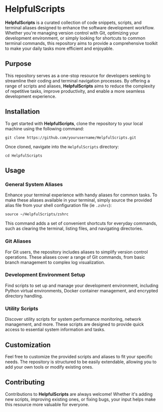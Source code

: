# HelpfulScripts

**HelpfulScripts** is a curated collection of code snippets, scripts, and terminal aliases designed to enhance the software development workflow. Whether you're managing version control with Git, optimizing your development environment, or simply looking for shortcuts to common terminal commands, this repository aims to provide a comprehensive toolkit to make your daily tasks more efficient and enjoyable.

## Purpose

This repository serves as a one-stop resource for developers seeking to streamline their coding and terminal navigation processes. By offering a range of scripts and aliases, **HelpfulScripts** aims to reduce the complexity of repetitive tasks, improve productivity, and enable a more seamless development experience.

## Installation

To get started with **HelpfulScripts**, clone the repository to your local machine using the following command:

`git clone https://github.com/yourusername/HelpfulScripts.git`


Once cloned, navigate into the `HelpfulScripts` directory:

`cd HelpfulScripts`


## Usage

### General System Aliases

Enhance your terminal experience with handy aliases for common tasks. To make these aliases available in your terminal, simply source the provided alias file from your shell configuration file (ie `.zshrc`):

`source ~/HelpfulScripts/zshrc`


This command adds a set of convenient shortcuts for everyday commands, such as clearing the terminal, listing files, and navigating directories.

### Git Aliases

For Git users, the repository includes aliases to simplify version control operations. These aliases cover a range of Git commands, from basic branch management to complex log visualization.

### Development Environment Setup

Find scripts to set up and manage your development environment, including Python virtual environments, Docker container management, and encrypted directory handling.

### Utility Scripts

Discover utility scripts for system performance monitoring, network management, and more. These scripts are designed to provide quick access to essential system information and tasks.

## Customization

Feel free to customize the provided scripts and aliases to fit your specific needs. The repository is structured to be easily extendable, allowing you to add your own tools or modify existing ones.

## Contributing

Contributions to **HelpfulScripts** are always welcome! Whether it's adding new scripts, improving existing ones, or fixing bugs, your input helps make this resource more valuable for everyone.

